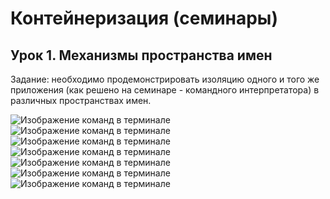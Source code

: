 # Контейнеризация (семинары) 
## Урок 1. Механизмы пространства имен  
  
Задание: необходимо продемонстрировать изоляцию одного и того же приложения (как решено на семинаре - командного интерпретатора) в различных пространствах имен.  
  
  
<image src="Foto/screen1.png" alt="Изображение команд в терминале">    

<image src="Foto/screen2.png" alt="Изображение команд в терминале">    

<image src="Foto/screen3.png" alt="Изображение команд в терминале">      

<image src="Foto/screen4.png" alt="Изображение команд в терминале">    

<image src="Foto/screen5.png" alt="Изображение команд в терминале">  

<image src="Foto/screen6.png" alt="Изображение команд в терминале">   

<image src="Foto/screen7.png" alt="Изображение команд в терминале">
